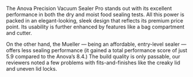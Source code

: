 The Anova Precision Vacuum Sealer Pro stands out with its excellent performance in both the dry and moist food sealing tests. All this power is packed in an elegant-looking, sleek design that reflects its premium price point. Its usability is further enhanced by features like a bag compartment and cutter.

On the other hand, the Mueller — being an affordable, entry-level sealer — offers less sealing performance (it gained a total performance score of just 5.9 compared to the Anova’s 8.4.) The build quality is only passable, our reviewers noted a few problems with fits-and-finishes like the creaky lid and uneven lid locks.
